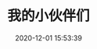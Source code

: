 ---
layout: links
title: 我的小伙伴们
date: 2020-12-01 15:53:39
keywords: 链接
description: fly理的小伙伴们
comments: true
links:
  - url: https://time-xiaobai.gitee.io/babys-smoke-and-snow
    avatar: https://cdn.jsdelivr.net/gh/flyleeee/flyleeee.github.io/images/avatar_babys_smoke_and_snow.jpg
    name: 时光微亮
    blog: babys smoke and snow
    desc: 
    color: "#0078e7" # 代表色
    email: # 非必须
placeholder: 伞兵二号的博客 # 默认对友链的描述
tip: 友链加载中～如失败请刷新重试～
---